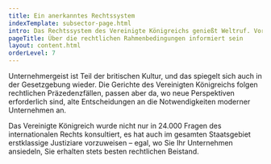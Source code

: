 ```yaml
---
title: Ein anerkanntes Rechtssystem
indexTemplate: subsector-page.html
intro: Das Rechtssystem des Vereinigte Königreichs genießt Weltruf. Vorteilhaft für Unternehmen sind die strengen Gesetze zum Schutz geistigen Eigentums und die fairen Auftragsvergabeverfahren.
pageTitle: Über die rechtlichen Rahmenbedingungen informiert sein
layout: content.html
orderLevel: 7
---
```


Unternehmergeist ist Teil der britischen Kultur, und das spiegelt sich auch in der Gesetzgebung wieder. Die Gerichte des Vereinigten Königreichs folgen rechtlichen Präzedenzfällen, passen aber da, wo neue Perspektiven erforderlich sind, alte Entscheidungen an die Notwendigkeiten moderner Unternehmen an.

Das Vereinigte Königreich wurde nicht nur in 24.000 Fragen des internationalen Rechts konsultiert, es hat auch im gesamten Staatsgebiet erstklassige Justiziare vorzuweisen – egal, wo Sie Ihr Unternehmen ansiedeln, Sie erhalten stets besten rechtlichen Beistand.